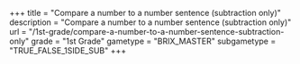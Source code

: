 +++
title = "Compare a number to a number sentence (subtraction only)"
description = "Compare a number to a number sentence (subtraction only)"
url = "/1st-grade/compare-a-number-to-a-number-sentence-subtraction-only"
grade = "1st Grade"
gametype = "BRIX_MASTER"
subgametype = "TRUE_FALSE_1SIDE_SUB"
+++